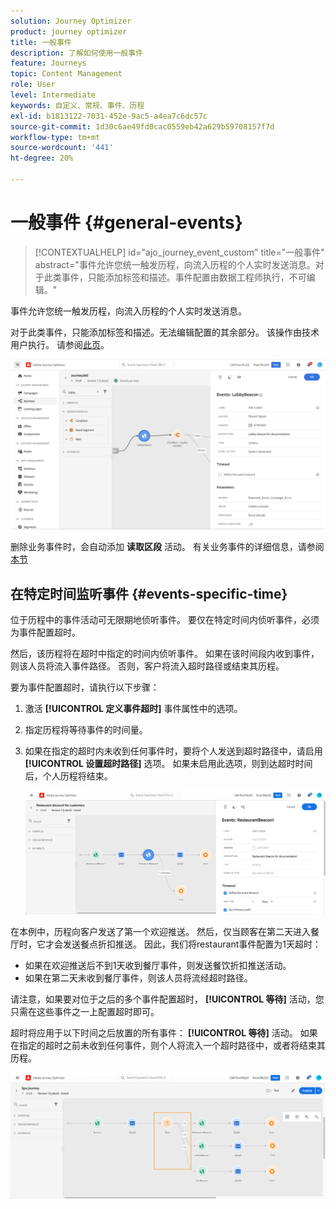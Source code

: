 ```yaml
---
solution: Journey Optimizer
product: journey optimizer
title: 一般事件
description: 了解如何使用一般事件
feature: Journeys
topic: Content Management
role: User
level: Intermediate
keywords: 自定义、常规、事件、历程
exl-id: b1813122-7031-452e-9ac5-a4ea7c6dc57c
source-git-commit: 1d30c6ae49fd0cac0559eb42a629b59708157f7d
workflow-type: tm+mt
source-wordcount: '441'
ht-degree: 20%

---
```


# 一般事件 {#general-events}

>[!CONTEXTUALHELP]
>id="ajo_journey_event_custom"
>title="一般事件"
>abstract="事件允许您统一触发历程，向流入历程的个人实时发送消息。对于此类事件，只能添加标签和描述。事件配置由数据工程师执行，不可编辑。"

事件允许您统一触发历程，向流入历程的个人实时发送消息。

对于此类事件，只能添加标签和描述。无法编辑配置的其余部分。 该操作由技术用户执行。 请参阅[此页](../event/about-events.md)。

![](assets/general-events.png)

删除业务事件时，会自动添加 **读取区段** 活动。 有关业务事件的详细信息，请参阅 [本节](../event/about-events.md)

## 在特定时间监听事件 {#events-specific-time}

位于历程中的事件活动可无限期地侦听事件。 要仅在特定时间内侦听事件，必须为事件配置超时。

然后，该历程将在超时中指定的时间内侦听事件。 如果在该时间段内收到事件，则该人员将流入事件路径。 否则，客户将流入超时路径或结束其历程。

要为事件配置超时，请执行以下步骤：

1. 激活 **[!UICONTROL 定义事件超时]** 事件属性中的选项。

1. 指定历程将等待事件的时间量。

1. 如果在指定的超时内未收到任何事件时，要将个人发送到超时路径中，请启用 **[!UICONTROL 设置超时路径]** 选项。 如果未启用此选项，则到达超时时间后，个人历程将结束。

   ![](assets/event-timeout.png)

在本例中，历程向客户发送了第一个欢迎推送。 然后，仅当顾客在第二天进入餐厅时，它才会发送餐点折扣推送。 因此，我们将restaurant事件配置为1天超时：

* 如果在欢迎推送后不到1天收到餐厅事件，则发送餐饮折扣推送活动。
* 如果在第二天未收到餐厅事件，则该人员将流经超时路径。

请注意，如果要对位于之后的多个事件配置超时， **[!UICONTROL 等待]** 活动，您只需在这些事件之一上配置超时即可。

超时将应用于以下时间之后放置的所有事件： **[!UICONTROL 等待]** 活动。 如果在指定的超时之前未收到任何事件，则个人将流入一个超时路径中，或者将结束其历程。

![](assets/event-timeout-group.png)
